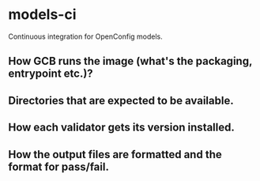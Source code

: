 # models-ci

Continuous integration for OpenConfig models.

## How GCB runs the image (what's the packaging, entrypoint etc.)?

## Directories that are expected to be available.

## How each validator gets its version installed.

## How the output files are formatted and the format for pass/fail.
